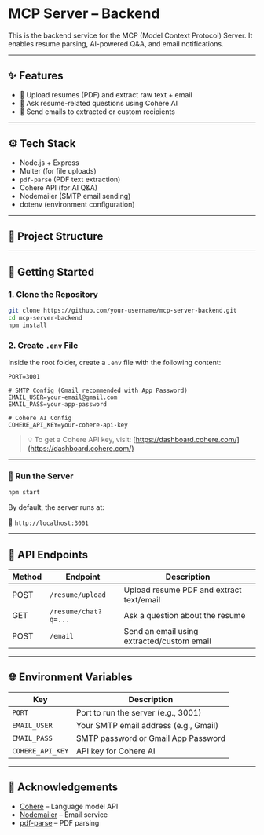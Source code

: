 # MCP Server – Backend

This is the backend service for the MCP (Model Context Protocol) Server. It enables resume parsing, AI-powered Q&A, and email notifications.

---

## ✨ Features

- 📄 Upload resumes (PDF) and extract raw text + email
- 🤖 Ask resume-related questions using Cohere AI
- 📧 Send emails to extracted or custom recipients

---

## ⚙️ Tech Stack

- Node.js + Express
- Multer (for file uploads)
- `pdf-parse` (PDF text extraction)
- Cohere API (for AI Q&A)
- Nodemailer (SMTP email sending)
- dotenv (environment configuration)

---

## 📁 Project Structure



---

## 🧪 Getting Started

### 1. Clone the Repository

```bash
git clone https://github.com/your-username/mcp-server-backend.git
cd mcp-server-backend
npm install
````

### 2. Create `.env` File

Inside the root folder, create a `.env` file with the following content:

```env
PORT=3001

# SMTP Config (Gmail recommended with App Password)
EMAIL_USER=your-email@gmail.com
EMAIL_PASS=your-app-password

# Cohere AI Config
COHERE_API_KEY=your-cohere-api-key
```

> 💡 To get a Cohere API key, visit: [https://dashboard.cohere.com/](https://dashboard.cohere.com/)

---

### 🚀 Run the Server

```bash
npm start
```

By default, the server runs at:

📍 `http://localhost:3001`

---

## 🔌 API Endpoints

| Method | Endpoint             | Description                                |
| ------ | -------------------- | ------------------------------------------ |
| POST   | `/resume/upload`     | Upload resume PDF and extract text/email   |
| GET    | `/resume/chat?q=...` | Ask a question about the resume            |
| POST   | `/email`             | Send an email using extracted/custom email |

---

## 🌐 Environment Variables

| Key              | Description                           |
| ---------------- | ------------------------------------- |
| `PORT`           | Port to run the server (e.g., 3001)   |
| `EMAIL_USER`     | Your SMTP email address (e.g., Gmail) |
| `EMAIL_PASS`     | SMTP password or Gmail App Password   |
| `COHERE_API_KEY` | API key for Cohere AI                 |

---

## 🙌 Acknowledgements

* [Cohere](https://cohere.com) – Language model API
* [Nodemailer](https://nodemailer.com) – Email service
* [pdf-parse](https://www.npmjs.com/package/pdf-parse) – PDF parsing


